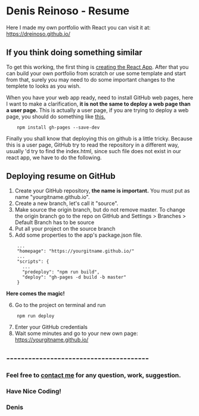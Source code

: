 # Denis Reinoso - Resume

Here I made my own portfolio with React you can visit it at: https://dreinoso.github.io/

## If you think doing something similar

To get this working, the first thing is [creating the React App](https://github.com/facebook/create-react-app). After that you can build your own portfolio from scratch or use some template and start from that, surely you may need to do some important changes to the templete to looks as you wish.

When you have your web app ready, need to install GitHub web pages, here I want to make a clarification, **it is not the same 
to deploy a web page than a user page.** This is actually a user page, if you are trying to deploy a web page, you should do something like [this.](https://github.com/gitname/react-gh-pages)
```
    npm install gh-pages --save-dev
```
Finally you shall know that deploying this on github is a little tricky. Because this is a user page, GitHub try to read the repository in a different way, usually 'd try to find the index.html, since such file does not exist in our react app, we have to do the following.

## Deploying resume on GitHub

1. Create your GitHub repository, **the name is important.** You must put as name "yourgitname.github.io".
2. Create a new branch, let's call it "source".
3. Make source the origin branch, but do not remove master. To change the origin branch go to the repo on GitHub and Settings > Branches > Default Branch has to be source
4. Put all your project on the source branch
5. Add some properties to the app's package.json file.
```
    ...
    "homepage": "https://yourgitname.github.io/"
    ...
    "scripts": {
      ...
      "predeploy": "npm run build",
      "deploy": "gh-pages -d build -b master"
    }
```

**Here comes the magic!**

6. Go to the project on terminal and run
```
    npm run deploy
```
7. Enter your GitHub credentials
8. Wait some minutes and go to your new own page: https://yourgitname.github.io/ 

## ---------------------------------------

### Feel free to [contact me](https://dreinoso.github.io/#contact) for any question, work, suggestion.

### Have Nice Coding!

### Denis
